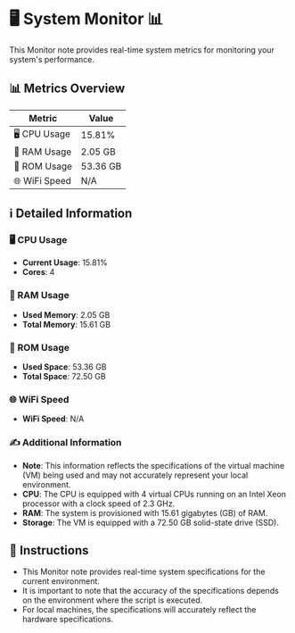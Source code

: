 
# 🖥️ System Monitor 📊

This Monitor note provides real-time system metrics for monitoring your system's performance.

## 📊 Metrics Overview

| Metric                    | Value             |
| ------------------------- | ----------------- |
| 🖥️ CPU Usage              | 15.81%       |
| 💾 RAM Usage              | 2.05 GB       |
| 💽 ROM Usage              | 53.36 GB       |
| 🌐 WiFi Speed             | N/A      |

## ℹ️ Detailed Information

### 🖥️ CPU Usage

- **Current Usage**: 15.81%
- **Cores**: 4

### 💾 RAM Usage

- **Used Memory**: 2.05 GB
- **Total Memory**: 15.61 GB

### 💽 ROM Usage

- **Used Space**: 53.36 GB
- **Total Space**: 72.50 GB

### 🌐 WiFi Speed

- **WiFi Speed**: N/A


### ✍️ Additional Information

- **Note**: This information reflects the specifications of the virtual machine (VM) being used and may not accurately represent your local environment.
- **CPU**: The CPU is equipped with  4 virtual CPUs running on an Intel Xeon processor with a clock speed of 2.3 GHz.
- **RAM**: The system is provisioned with 15.61 gigabytes (GB) of RAM.
- **Storage**: The VM is equipped with a 72.50 GB solid-state drive (SSD).

## 📝 Instructions

- This Monitor note provides real-time system specifications for the current environment.
- It is important to note that the accuracy of the specifications depends on the environment where the script is executed.
- For local machines, the specifications will accurately reflect the hardware specifications.
